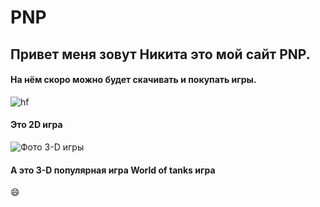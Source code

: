 
#  PNP
## Привет меня зовут Никита это мой сайт PNP.
#### На нём скоро можно будет скачивать и покупать игры.
![hf](PNP.github.io/.github/Снимок.JPG)
#### Это 2D игра 
![Фото 3-D игры](https://worldoftanks.ru/static/5.53.5_c2cbb4/common/img/wot_artboard.png)
#### А это 3-D популярная игра World of tanks игра 

:smile:
